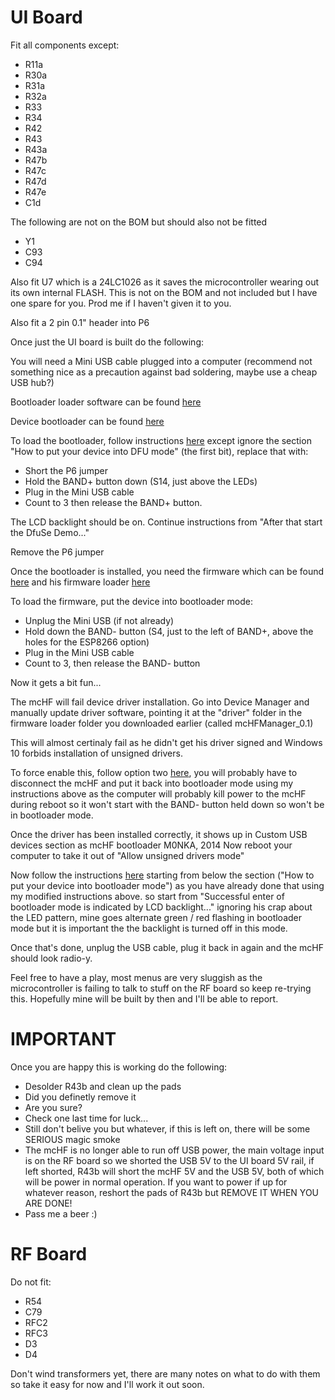 UI Board
========

Fit all components except:
* R11a 
* R30a 
* R31a 
* R32a 
* R33 
* R34 
* R42
* R43
* R43a 
* R47b 
* R47c 
* R47d 
* R47e 
* C1d 

The following are not on the BOM but should also not be fitted
* Y1
* C93
* C94

Also fit U7 which is a 24LC1026 as it saves the microcontroller wearing out its own internal FLASH. This is not on the BOM and not included but I have one spare for you. Prod me if I haven't given it to you.

Also fit a 2 pin 0.1" header into P6

Once just the UI board is built do the following:

You will need a Mini USB cable plugged into a computer (recommend not something nice as a precaution against bad soldering, maybe use a cheap USB hub?)

Bootloader loader software can be found [here](http://www.m0nka.co.uk/files/en.stsw-stm32080.zip)

Device bootloader can be found [here](http://www.m0nka.co.uk/wp-content/uploads/2014/02/mcHF_boot_0.0.0.14.zip)

To load the bootloader, follow instructions [here](http://www.m0nka.co.uk/wp-content/uploads/2016/03/Bootloader-Install.pdf) except ignore the section "How to put your device into DFU mode" (the first bit), replace that with:
* Short the P6 jumper
* Hold the BAND+ button down (S14, just above the LEDs)
* Plug in the Mini USB cable
* Count to 3 then release the BAND+ button.

The LCD backlight should be on.
Continue instructions from "After that start the DfuSe Demo..."

Remove the P6 jumper

Once the bootloader is installed, you need the firmware which can be found [here](http://www.m0nka.co.uk/wp-content/uploads/2016/03/mchf_firm_9_219_26_4.zip) and his firmware loader [here](http://www.m0nka.co.uk/files/mcHFManager_0.1.zip)

To load the firmware, put the device into bootloader mode:
* Unplug the Mini USB (if not already)
* Hold down the BAND- button (S4, just to the left of BAND+, above the holes for the ESP8266 option)
* Plug in the Mini USB cable
* Count to 3, then release the BAND- button

Now it gets a bit fun...

The mcHF will fail device driver installation. Go into Device Manager and manually update driver software, pointing it at the "driver" folder in the firmware loader folder you downloaded earlier (called mcHFManager_0.1)

This will almost certinaly fail as he didn't get his driver signed and Windows 10 forbids installation of unsigned drivers.

To force enable this, follow option two [here](https://www.howtogeek.com/167723/how-to-disable-driver-signature-verification-on-64-bit-windows-8.1-so-that-you-can-install-unsigned-drivers/), you will probably have to disconnect the mcHF and put it back into 
bootloader mode using my instructions above as the computer will probably kill power to the mcHF during reboot so it won't start with the BAND- button held down so won't be in bootloader mode.

Once the driver has been installed correctly, it shows up in Custom USB devices section as mcHF bootloader M0NKA, 2014
Now reboot your computer to take it out of "Allow unsigned drivers mode"

Now follow the instructions [here](http://www.m0nka.co.uk/wp-content/uploads/2016/03/Firmware-Upgrade.pdf) starting from below the section ("How to put your device into bootloader mode") as you have already done that using my
modified instructions above. so start from "Successful enter of bootloader mode is indicated by LCD backlight..." ignoring his crap about the LED pattern, mine goes alternate green / red flashing in bootloader mode but it is important the the backlight is turned off in this mode.

Once that's done, unplug the USB cable, plug it back in again and the mcHF should look radio-y.

Feel free to have a play, most menus are very sluggish as the microcontroller is failing to talk to stuff on the RF board so keep re-trying this. Hopefully mine will be built by then and I'll be able to report.

IMPORTANT
========
Once you are happy this is working do the following:
* Desolder R43b and clean up the pads
* Did you definetly remove it
* Are you sure?
* Check one last time for luck...
* Still don't belive you but whatever, if this is left on, there will be some SERIOUS magic smoke
* The mcHF is no longer able to run off USB power, the main voltage input is on the RF board so we shorted the USB 5V to the UI board 5V rail, if left shorted, R43b will short the mcHF 5V and the USB 5V, both of which will be power in normal operation.
 If you want to power if up for whatever reason, reshort the pads of R43b but REMOVE IT WHEN YOU ARE DONE!
* Pass me a beer :)

RF Board
========
Do not fit:
* R54
* C79
* RFC2
* RFC3
* D3
* D4

Don't wind transformers yet, there are many notes on what to do with them so take it easy for now and I'll work it out soon.






